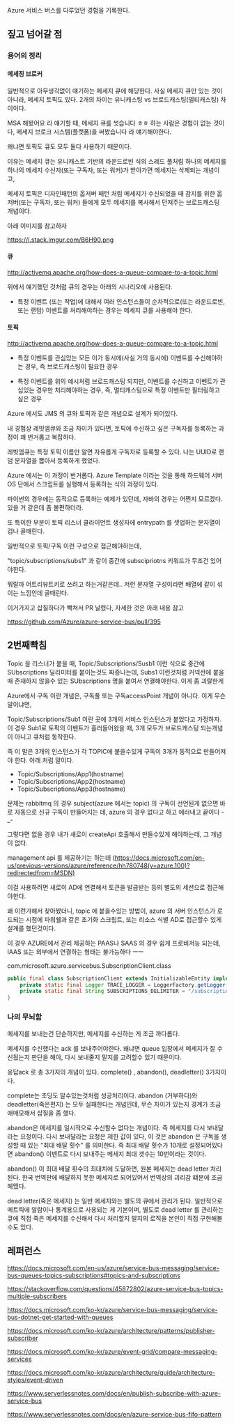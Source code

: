 
Azure 서비스 버스를 다루었던 경험을 기록한다.

## 짚고 넘어갈 점

### 용어의 정리

#### 메세징 브로커

일반적으로 아무생각없이 얘기하는 메세지 큐에 해당한다. 사실 메세지 큐만 있는 것이 아니라, 메세지 토픽도 있다. 2개의 차이는 유니캐스팅 vs 브로드캐스팅(멀티캐스팅) 차이이다.

MSA 해봤어요 라 얘기할 때, 메세지 큐를 썻습니다 ㅎㅎ 하는 사람은 경험이 없는 것이다, 메세지 브로크 시스템(플랫폼)을 써봤습니다 라 얘기해야한다.

왜냐면 토픽도 큐도 모두 둘다 사용하기 때문이다.

이유는 메세지 큐는 유니캐스트 기반의 라운드로빈 식의 스레드 풀처럼 하나의 메세지를 하나의 메세지 수신자(또는 구독자, 또는 워커)가 받아가면 메세지는 삭제되는 개념이고,

메세지 토픽은 디자인패턴의 옵저버 패턴 처럼 메세지가 수신되었을 때 감지를 위한 옵저버(또는 구독자, 또는 워커) 들에게 모두 메세지를 복사해서 던져주는 브로드캐스팅 개념이다.

아래 이미지를 참고하자

https://i.stack.imgur.com/B6H90.png


#### 큐

http://activemq.apache.org/how-does-a-queue-compare-to-a-topic.html

위에서 얘기했던 것처럼 큐의 경우는 아래의 시나리오에 사용된다.

- 특정 이벤트 (또는 작업)에 대해서 여러 인스턴스들이 순차적으로(또는 라운드로빈, 또는 랜덤) 이벤트를 처리해야하는 경우는 메세지 큐를 사용해야 한다.

#### 토픽

http://activemq.apache.org/how-does-a-queue-compare-to-a-topic.html

- 특정 이벤트를 관심있는 모든 이가 동시에(사실 거의 동시에) 이벤트를 수신해야하는 경우, 즉 브로드캐스팅이 필요한 경우

- 특정 이벤트를 위의 예시처럼 브로드캐스팅 되지만, 이벤트를 수신하고 이벤트가 관심있는 경우만 처리해야하는 경우, 즉, 멀티캐스팅으로 특정 이벤트만 필터링하고 싶은 경우



Azure 에서도 JMS 의 큐와 토픽과 같은 개념으로 설계가 되어있다. 

내 경험상 레빗엠큐와 조금 차이가 있다면, 토픽에 수신하고 싶은 구독자를 등록하는 과정이 꽤 번거롭고 복잡하다.

레빗엠큐는 특정 토픽 이름만 알면 자유롭게 구독자로 등록할 수 있다. 나는 UUID로 랜덤 문자열을 뽑아서 등록하게 했었다.

Azure 에서는 이 과정이 번거롭다. Azure Template 이라는 것을 통해 하드웨어 서버 OS 단에서 스크립트를 실행해서 등록하는 식의 과정이 있다.

파이썬의 경우에는 동적으로 등록하는 예제가 있던데, 자바의 경우는 어쩐지 모르겠다. 있을 거 같은데 좀 불편하더라.


또 특이한 부분이 토픽 리스너 클라이언트 생성자에 entrypath 를 셋업하는 문자열이 겁나 골때린다.

일반적으로 토픽/구독 이런 구성으로 접근해야하는데,

"topic/subscriptions/subs1" 과 같이 중간에 subscipriotns 키워드가 무조건 있어야한다.

뭐랄까 어트리뷰트키로 쓰려고 하는거같은데.. 저런 문자열 구성이라면 배열에 같이 섞이는 느낌인데 골때린다.

이거가지고 삽질하다가 빡쳐서 PR 날렸다, 자세한 것은 아래 내용 참고

https://github.com/Azure/azure-service-bus/pull/395

## 2번째빡침

Topic 을 리스너가 붙을 때, Topic/Subscriptions/Susb1 이런 식으로 중간에 SUbscriptions 딜리미터를 붙이는것도 짜증나는데, Subs1 이런것처럼 커넥션에 붙을 때 존재하지 않을수 있는 SUbscriptions 명을 붙여서 연결해야한다. 이게 좀 괴랄한게

Azure에서 구독 이란 개념은, 구독풀 또는 구독accessPoint 개념이 아니다. 이게 무슨 말이냐면, 

Topic/Subscriptions/Sub1 이란 곳에 3개의 서비스 인스턴스가 붙었다고 가정하자. 이 경우 Sub1로 토픽의 이벤트가 흘러들어왔을 때, 3개 모두가 브로드캐스팅 되는개념이 아니고 큐처럼 동작한다. 

즉 이 말은 3개의 인스턴스가 각 TOPIC에 붙을수있게 구독이 3개가 동적으로 만들어져야 한다. 아래 처럼 말이다.

- Topic/Subscriptions/App1(hostname)
- Topic/Subscriptions/App2(hostname)
- Topic/Subscriptions/App3(hostname)

문제는 rabbitmq 의 경우 subject(azure 에서는 topic) 의 구독이 선언된게 없으면 바로 자동으로 신규 구독이 만들어지는 데, azure 의 경우 없다고 하고 에러내고 끝이다 -_-

그렇다면 없을 경우 내가 새로이 createApi 호출해서 만들수있게 해야하는데, 그 개념이 없다.

management api 를 제공하기는 하는데 (https://docs.microsoft.com/en-us/previous-versions/azure/reference/hh780748(v=azure.100)?redirectedfrom=MSDN)

이걸 사용하려면 새로이 AD에 연결해서 토큰을 발급받는 등의 별도의 세션으로 접근해야한다.

왜 이런가해서 찾아봤더니, topic 에 붙을수있는 방법이, azure 의 서버 인스턴스가 로드되는 시점에 파워쉘과 같은 초기화 스크립트, 또는 리소스 식별 AD로 접근할수 있게 설계를 했던것이다.

이 경우 AZURE에서 관리 제공하는 PAAS나 SAAS 의 경우 쉽게 프로비저능 되는데, IAAS 또는 외부에서 연결하는 형태는 불가능하다 ㅡㅡ

com.microsoft.azure.servicebus.SubscriptionClient.class
```java
public final class SubscriptionClient extends InitializableEntity implements ISubscriptionClient {
    private static final Logger TRACE_LOGGER = LoggerFactory.getLogger(SubscriptionClient.class);
    private static final String SUBSCRIPTIONS_DELIMITER = "/subscriptions/";
}
```

### 나의 무뇌함

메세지를 보내는건 단순하지만, 메세지를 수신하는 게 조금 까다롭다. 

메세지를 수신했다는 ack 를 보내주어야한다. 왜냐면 queue 입장에서 메세지가 잘 수신됬는지 판단을 해야, 다시 보내줄지 말지를 고려할수 있기 때문이다.

응답ack 로 총 3가지의 개념이 있다. complete() , abandon(), deadletter() 3가지이다.

complete는 초딩도 알수있는것처럼 성공처리이다. abandon (거부하다)와 deadletter(죽은편지) 는 모두 실패한다는 개념인데, 무슨 차이가 있는지 경계가 조금 애매모해서 삽질을 좀 했다.

abandon은 메세지를 일시적으로 수신할수 없다는 개념이다. 즉 메세지를 다시 보내달라는 요청이다. 다시 보내달라는 요청은 제한 값이 있다, 이 것은 abandon 은 구독을 생성할 때 있는 "최대 배달 횟수" 를 의미한다. 즉 최대 배달 횟수가 10개로 설정되어있다면 abandon() 이벤트로 다시 보내주는 메세지 최대 갯수는 10번이라는 것이다.

abandon() 이 최대 배달 횟수의 최대치에 도달하면, 원본 메세지는 dead letter 처리 된다. 한국 번역판에 배달하지 못한 메세지로 되어있어서 번역상의 괴리감 떄문에 조금 헤맸다.

dead letter(죽은 메세지) 는 일반 메세지와는 별도의 큐에서 관리가 된다. 일반적으로 메트릭에 알람이나 통계용으로 사용되는 게 기본이며, 별도로 dead letter 를 관리하는 큐에 직접 죽은 메세지를 수신해서 다시 처리할지 말지의 로직을 본인이 직접 구현해볼수도 있다.


## 레퍼런스

https://docs.microsoft.com/en-us/azure/service-bus-messaging/service-bus-queues-topics-subscriptions#topics-and-subscriptions

https://stackoverflow.com/questions/45872802/azure-service-bus-topics-multiple-subscribers

https://docs.microsoft.com/ko-kr/azure/service-bus-messaging/service-bus-dotnet-get-started-with-queues

https://docs.microsoft.com/ko-kr/azure/architecture/patterns/publisher-subscriber

https://docs.microsoft.com/ko-kr/azure/event-grid/compare-messaging-services

https://docs.microsoft.com/ko-kr/azure/architecture/guide/architecture-styles/event-driven

https://www.serverlessnotes.com/docs/en/publish-subscribe-with-azure-service-bus

https://www.serverlessnotes.com/docs/en/azure-service-bus-fifo-pattern


